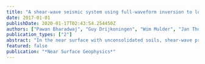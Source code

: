 ```yaml
---
title: "A shear-wave seismic system using full-waveform inversion to look ahead of a tunnel-boring machine"
date: 2017-01-01
publishDate: 2020-01-17T02:43:54.254450Z
authors: ["Pawan Bharadwaj", "Guy Drijkoningen", "Wim Mulder", "Jan Thorbecke", "Boriszlav Neducza", "Rob Jenneskens"]
publication_types: ["2"]
abstract: "In the near surface with unconsolidated soils, shear-wave properties can often be characterised better and with a higher resolution than compressional-wave properties. To enable imaging ahead of a tunnel-boring machine, we developed a seismic prediction system with a few shear-wave vibrators and horizontal receivers. The boring process is interrupted at regular intervals to carry out active surveys. The vibrators are then pushed against the rock or soil in front of the cutting wheel of the machine. The design of the vibrators is based on linear synchronous motor technology that can generate very low frequencies, starting at 5 Hz. These vibrators generate a force in a direction perpendicular to the tunnel axis. Horizontal receivers measure the particle velocity, mainly due to the horizontally polarised shear waves. Because imaging with conventional migration methods suffers from artefacts, caused by the incomplete aperture and inaccuracies in the assumed velocity model, we use two-dimensional horizontally polarised shear full-waveform inversion to resolve the subsurface shear properties. The classic cycle-skipping problem, which can make the application of full-waveform inversion cumbersome, is avoided by the capacity of the vibrators to generate low frequencies. In this paper, we demonstrate the capabilities of the proposed seismic system through a number of synthetic and field experiments."
featured: false
publication: "*Near Surface Geophysics*"
---
```


